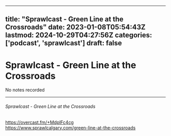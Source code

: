 
---
title: "Sprawlcast - Green Line at the Crossroads"
date: 2023-01-08T05:54:43Z
lastmod: 2024-10-29T04:27:56Z
categories: ['podcast', 'sprawlcast']
draft: false
---


# Sprawlcast - Green Line at the Crossroads

No notes recorded
- - -
###### Sprawlcast - Green Line at the Crossroads

https://overcast.fm/+MdplFc4cg  
https://www.sprawlcalgary.com/green-line-at-the-crossroads

<!-- #public #podcast #sprawlcast -->

<!-- {BearID:B41D2B01-0A1F-457C-9888-D33DBDACE0A4-28016-00002D97E5A833BE} -->

